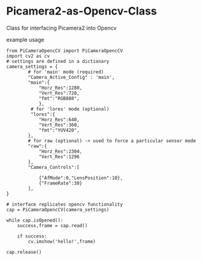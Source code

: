 # Picamera2-as-Opencv-Class
Class for interfacing Picamera2 into Opencv

example usage


    from PiCameraOpencCV import PiCameraOpencCV
    import cv2 as cv
    # settings are defined in a dictionary
    camera_settings = { 
            # for 'main' mode (required)
            "Camera_Active_Config" : 'main',
            "main":{
                "Horz_Res":1280,  
                "Vert_Res":720,
                "fmt":"RGB888",
                },
             # for 'lores' mode (optional)
             "lores":{
                "Horz_Res":640,  
                "Vert_Res":360,
                "fmt":"YUV420",
            },
            # for raw (optional) -> used to force a particular sensor mode
            "raw":{
                "Horz_Res":2304,  
                "Vert_Res":1296 
            },
            "Camera_Controls":[
        
                {"AfMode":0,"LensPosition":10},
                {"FrameRate":30}
            ],
    }

    # interface replicates opencv functionality 
    cap = PiCameraOpencCV(camera_settings)

    while cap.isOpened():
        success,frame = cap.read()

        if success:
            cv.imshow('hello!',frame)
        
    cap.release()

